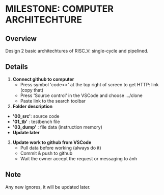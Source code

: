 # MILESTONE: COMPUTER ARCHITECHTURE

## Overview

Design 2 basic architechtures of RISC_V: single-cycle and pipelined. 

## Details

1. **Connect github to computer**
   - Press symbol 'code<>' at the top right of screen to get HTTP: link (copy that)
   - Press 'Source control' in the VSCode and choose .../clone
   - Paste link to the search toolbar
2.  **Folder description**
   - **'00_src'**: source code
   - **'01_tb'** : testbench file
   - **'03_dump'** : file data (instruction memory)   
   - **Update later**
3. **Update work to github from VSCode**
   - Pull data before working (always do it)
   - Commit & push to github
   - Wait the owner accept the request or messaging to ánh

## Note
  Any new ignores, it will be updated later.
      


